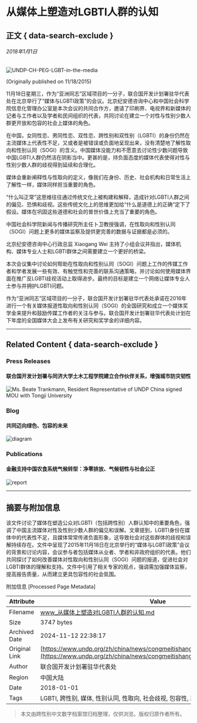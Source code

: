 # 从媒体上塑造对LGBTI人群的认知

## 正文 { data-search-exclude }


###### 2018年1月1日

![UNDP-CH-PEG-LGBT-in-the-media](https://www.undp.org/sites/g/files/zskgke326/files/migration/cn/UNDP-CH-PEG-LGBT-in-the-media.jpg)

(Originally published on 11/18/2015)

11月18日星期三，作为“亚洲同志”区域项目的一分子，联合国开发计划署驻华代表处在北京举行了“媒体与LGBTI政策”的会议。北京纪安德咨询中心和中国社会科学院信息化管理办公室是本次会议的共同合作方，邀请了印刷界、电视界和新媒体的记者与工作者以及学者和民间组织的代表，共同讨论在建立一个对性与性别少数人群更开放和包容的社会上媒体的角色。

在中国，女同性恋、男同性恋、双性恋、跨性别和双性别（LGBTI）的身份仍然在主流媒体上代表性不足，又或者是被错误或负面地呈现出来，没有清楚地了解性取向和性别认同（SOGI）的含义。中国媒体没能力和不愿意去讨论性少数问题导致中国LGBTI人群仍然活在阴影当中。更甚的是，持负面态度的媒体代表使得对性与性别少数人群的歧视得到延续和合理化。

媒体会重新阐释性与性取向的定义，像我们在身份、历史、社会机构和日常生活上了解性一样，媒体同样担当重要的角色。

“什么叫正常”这思维往往通过传统文化上被构建和解释，造成针对LGBTI人群之间的偏见、恐惧和歧视。这些传统文化上的思维更加给“什么是道德上的正确”定下了假设。媒体在巩固这些道德和社会的普世价值上充当了重要的角色。

中国社会科学院新闻与传播研究所主任卜卫教授强调，在性取向和性别认同（SOGI）问题上更多的媒体监察及提供更完善的数据与证据都是必须的。

北京纪安德咨询中心行政总监 Xiaogang Wei 主持了小组会议并指出，媒体机构、媒体专业人士和LGBTI群体之间需要建立一个更好的桥梁。

本次会议集中讨论如何帮助在性取向和性别认同（SOGI）问题上工作的传媒工作者和学者发展一些有效、有触觉性和完善的联系沟通策略，并讨论如何使用媒体界面在推广反LGBTI歧视活动上取得进步。最终的目标是建立一个网络让媒体专业人士参与并拥护LGBTI问题。

作为“亚洲同志”区域项目的一分子，联合国开发计划署驻华代表处承诺在2016年进行一个有关媒体报道性取向和性别认同（SOGI）的全国研究和成立一个媒体奖学金来提升和鼓励传媒工作者的关注与参与。联合国开发计划署驻华代表处计划在下年度的全国媒体大会上发布有关研究和奖学金的详细内容。

---

## Related Content { data-search-exclude }

### Press Releases

#### 联合国开发计划署与同济大学土木工程学院建立合作伙伴关系，增强城市防灾韧性

![Ms. Beate Trankmann, Resident Representative of UNDP China signed MOU with Tongji University](https://www.undp.org/sites/g/files/zskgke326/files/styles/featured_content_card_mobile_343_x_150_/public/2024-11/wechatimg75.jpg?h=f7dc1c74&itok=cmsMn1G9)

### Blog

#### 共同迈向绿色、包容的未来

![diagram](https://www.undp.org/sites/g/files/zskgke326/files/styles/featured_content_card_mobile_343_x_150_/public/2024-11/67217330a310f1268d83c3ef.jpeg?h=d7d367bd&itok=tzkhwHCo)

### Publications

#### 金融支持中国农食系统气候转型：净零排放、气候韧性与社会公正

![report](https://www.undp.org/sites/g/files/zskgke326/files/styles/featured_content_card_mobile_343_x_150_/public/2024-10/screenshot_2024-10-28_at_12.08.37_pm.png?h=4e13fb8e&itok=dpOqpHSb)

---

## 摘要与附加信息

<!-- tcd_abstract -->
该文件讨论了媒体在塑造公众对LGBTI（包括跨性别）人群认知中的重要角色，强调了中国主流媒体对性及性别少数人群的偏见和误解。文章提到，LGBTI身份在媒体中的代表性不足，且媒体常常传递负面形象，这导致社会对这些群体的歧视和误解持续存在。文件中呈现了2015年11月18日在北京举行的“媒体与LGBTI政策”会议的背景和讨论内容，会议参与者包括媒体从业者、学者和非政府组织的代表。他们共同探讨了如何改善媒体对性取向和性别认同（SOGI）问题的报道，促进社会对LGBTI群体的理解和支持。文件中引用了相关专家的观点，强调需加强媒体监察，提高报告质量，从而建立更具包容性的社会氛围。
<!-- tcd_abstract_end -->

附加信息 [Processed Page Metadata]

| Attribute       | Value                                  |
|-----------------|----------------------------------------|
| Filename        | www_从媒体上塑造对LGBTI人群的认知.md                             |
| Size            | 3747 bytes                           |
| Archived Date   | 2024-11-12 22:38:17                             |
| Original Link   | [https://www.undp.org/zh/china/news/congmeitishangsuzaoduilgbtirenqunderenzhi](https://www.undp.org/zh/china/news/congmeitishangsuzaoduilgbtirenqunderenzhi)                       |
| Author          | 联合国开发计划署驻华代表处                               |
| Region          | 中国大陆                               |
| Date            | 2018-01-01                                 |
| Tags            | LGBTI, 跨性别, 媒体, 性别认同, 性取向, 社会歧视, 包容性, 政策研究                                 |
>
> 本文由跨性别中文数字档案馆归档整理，仅供浏览。版权归原作者所有。
>